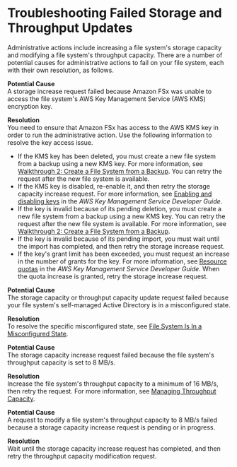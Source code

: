 # Troubleshooting Failed Storage and Throughput Updates<a name="admin-actions-ts"></a>

Administrative actions include increasing a file system's storage capacity and modifying a file system's throughput capacity\. There are a number of potential causes for administrative actions to fail on your file system, each with their own resolution, as follows\.

**Potential Cause**  
A storage increase request failed because Amazon FSx was unable to access the file system's AWS Key Management Service \(AWS KMS\) encryption key\.

**Resolution**  
You need to ensure that Amazon FSx has access to the AWS KMS key in order to run the administrative action\. Use the following information to resolve the key access issue\. 
+ If the KMS key has been deleted, you must create a new file system from a backup using a new KMS key\. For more information, see [Walkthrough 2: Create a File System from a Backup](walkthrough02-create-from-backup.md)\. You can retry the request after the new file system is available\.
+ If the KMS key is disabled, re\-enable it, and then retry the storage capacity increase request\. For more information, see [Enabling and disabling keys](https://docs.aws.amazon.com/kms/latest/developerguide/enabling-keys.html) in the *AWS Key Management Service Developer Guide*\.
+ If the key is invalid because of its pending deletion, you must create a new file system from a backup using a new KMS key\. You can retry the request after the new file system is available\. For more information, see [Walkthrough 2: Create a File System from a Backup](walkthrough02-create-from-backup.md)\.
+ If the key is invalid because of its pending import, you must wait until the import has completed, and then retry the storage increase request\.
+ If the key's grant limit has been exceeded, you must request an increase in the number of grants for the key\. For more information, see [Resource quotas](https://docs.aws.amazon.com/kms/latest/developerguide/resource-limits.html) in the *AWS Key Management Service Developer Guide*\. When the quota increase is granted, retry the storage increase request\.

**Potential Cause**  
The storage capacity or throughput capacity update request failed because your file system's self\-managed Active Directory is in a misconfigured state\.

**Resolution**  
To resolve the specific misconfigured state, see [File System Is In a Misconfigured State](misconfigured-ad-config.md)\.

**Potential Cause**  
The storage capacity increase request failed because the file system's throughput capacity is set to 8 MB/s\.

**Resolution**  
Increase the file system's throughput capacity to a minimum of 16 MB/s, then retry the request\. For more information, see [Managing Throughput Capacity](managing-throughput-capacity.md)\.

**Potential Cause**  
A request to modify a file system's throughput capacity to 8 MB/s failed because a storage capacity increase request is pending or in progress\.

**Resolution**  
Wait until the storage capacity increase request has completed, and then retry the throughput capacity modification request\.